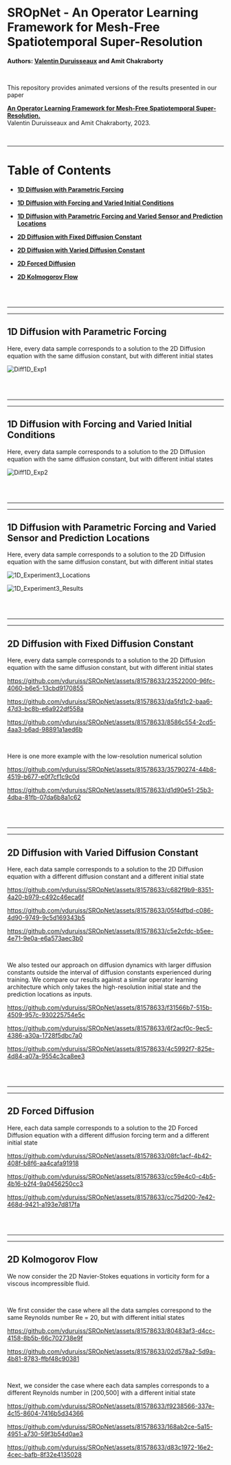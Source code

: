 # SROpNet - An Operator Learning Framework for Mesh-Free Spatiotemporal Super-Resolution

**Authors: [Valentin Duruisseaux](https://sites.google.com/view/valduruisseaux) and Amit Chakraborty**


<br />

This repository provides animated versions of the results presented in our paper


   [**An Operator Learning Framework for Mesh-Free Spatiotemporal Super-Resolution.**](https://arxiv.org/abs/2210.05087)
<br />
   Valentin Duruisseaux and Amit Chakraborty, 2023.


<br />

<hr>

# Table of Contents

*  [**1D Diffusion with Parametric Forcing**](#1d-diffusion-with-parametric-forcing)

*  [**1D Diffusion with Forcing and Varied Initial Conditions**](#1d-diffusion-with-forcing-and-varied-initial-conditions)

*  [**1D Diffusion with Parametric Forcing and Varied Sensor and Prediction Locations**](#1d-diffusion-with-parametric-forcing-and-varied-sensor-and-prediction-locations)
  
*  [**2D Diffusion with Fixed Diffusion Constant**](#2d-diffusion-with-fixed-diffusion-constant)

*  [**2D Diffusion with Varied Diffusion Constant**](#2d-diffusion-with-varied-diffusion-constant)

*  [**2D Forced Diffusion**](#2d-forced-diffusion)
 
*  [**2D Kolmogorov Flow**](#2d-kolmogorov-flow)



<br />

<br />

<hr>
<hr>

## 1D Diffusion with Parametric Forcing

Here, every data sample corresponds to a solution to the 2D Diffusion equation with the same diffusion constant, but with different initial states

![Diff1D_Exp1](https://github.com/vduruiss/SROpNet/assets/81578633/2ba1fc1d-adbd-4175-bef2-a5566e987451)



<br />

<br />

<hr>
<hr>

## 1D Diffusion with Forcing and Varied Initial Conditions

Here, every data sample corresponds to a solution to the 2D Diffusion equation with the same diffusion constant, but with different initial states


![Diff1D_Exp2](https://github.com/vduruiss/SROpNet/assets/81578633/0ffaf56b-5c87-4db2-a84a-af0c2a24526e)





<br />

<br />

<hr>
<hr>

## 1D Diffusion with Parametric Forcing and Varied Sensor and Prediction Locations

Here, every data sample corresponds to a solution to the 2D Diffusion equation with the same diffusion constant, but with different initial states

![1D_Experiment3_Locations](https://github.com/vduruiss/SROpNet/assets/81578633/dedb62ae-7ae8-4479-8423-9db1aa9bc0d2)

![1D_Experiment3_Results](https://github.com/vduruiss/SROpNet/assets/81578633/f902c045-fb39-469a-8a8c-6674154a820e)





<br />

<br />

<hr>
<hr>

## 2D Diffusion with Fixed Diffusion Constant

Here, every data sample corresponds to a solution to the 2D Diffusion equation with the same diffusion constant, but with different initial states

https://github.com/vduruiss/SROpNet/assets/81578633/23522000-96fc-4060-b6e5-13cbd9170855

https://github.com/vduruiss/SROpNet/assets/81578633/da5fd1c2-baa6-47d3-bc8b-e6a922df558a

https://github.com/vduruiss/SROpNet/assets/81578633/8586c554-2cd5-4aa3-b6ad-98891a1aed6b 



<br />

Here is one more example with the low-resolution numerical solution

https://github.com/vduruiss/SROpNet/assets/81578633/35790274-44b8-4519-b677-e0f7cf1c9c0d

https://github.com/vduruiss/SROpNet/assets/81578633/d1d90e51-25b3-4dba-81fb-07da6b8a1c62



<br />
<br />

<hr>
<hr>


## 2D Diffusion with Varied Diffusion Constant

Here, each data sample corresponds to a solution to the 2D Diffusion equation with a different diffusion constant and a different initial state

https://github.com/vduruiss/SROpNet/assets/81578633/c682f9b9-8351-4a20-b979-c492c46eca6f

https://github.com/vduruiss/SROpNet/assets/81578633/05f4dfbd-c086-4d90-9749-9c5d169343b5

https://github.com/vduruiss/SROpNet/assets/81578633/c5e2cfdc-b5ee-4e71-9e0a-e6a573aec3b0


<br />

We also tested our approach on diffusion dynamics with larger diffusion constants outside the interval of diffusion constants experienced during training. We compare our results against a similar operator learning architecture which only takes the high-resolution initial state and the prediction locations as inputs.

https://github.com/vduruiss/SROpNet/assets/81578633/f31566b7-515b-4509-957c-930225754e5c

https://github.com/vduruiss/SROpNet/assets/81578633/6f2acf0c-9ec5-4386-a30a-1728f5dbc7a0

https://github.com/vduruiss/SROpNet/assets/81578633/4c5992f7-825e-4d84-a07a-9554c3ca8ee3

<br />
<br />

<hr>
<hr>

## 2D Forced Diffusion

Here, each data sample corresponds to a solution to the 2D Forced Diffusion equation with a different diffusion forcing term and a different initial state

https://github.com/vduruiss/SROpNet/assets/81578633/08fc1acf-4b42-408f-b8f6-aa4cafa91918

https://github.com/vduruiss/SROpNet/assets/81578633/cc59e4c0-c4b5-4b16-b2f4-9a0456250cc3

https://github.com/vduruiss/SROpNet/assets/81578633/cc75d200-7e42-468d-9421-a193e7d817fa


<br />
<br />

<hr>
<hr>

## 2D Kolmogorov Flow

We now consider the 2D Navier-Stokes equations in vorticity form for a viscous incompressible fluid.


<br />

We first consider the case where all the data samples correspond to the same Reynolds number Re = 20, but with different initial states

https://github.com/vduruiss/SROpNet/assets/81578633/80483af3-d4cc-4158-8b5b-66c702738e9f

https://github.com/vduruiss/SROpNet/assets/81578633/02d578a2-5d9a-4b81-8783-ffbf48c90381

<br />

Next, we consider the case where each data samples corresponds to a different Reynolds number in [200,500] with a different initial state

https://github.com/vduruiss/SROpNet/assets/81578633/f9238566-337e-4c15-8604-7416b5d34366

https://github.com/vduruiss/SROpNet/assets/81578633/168ab2ce-5a15-4951-a730-59f3b54d0ae3

https://github.com/vduruiss/SROpNet/assets/81578633/d83c1972-16e2-4cec-bafb-8f32e4135028
